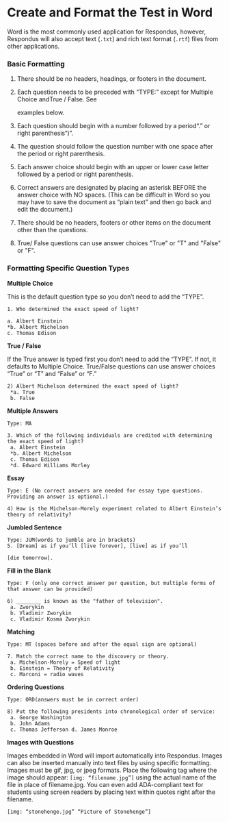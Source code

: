 # Create and Format the Test in Word

Word is the most commonly used application for Respondus, however, Respondus will also accept text (`.txt`) and rich text format (`.rtf`) files from other applications.

### Basic Formatting

1. There should be no headers, headings, or footers in the document.

2. Each question needs to be preceded with “TYPE:” except for Multiple Choice andTrue / False. See

   examples below.

3. Each question should begin with a number followed by a period“.” or right parenthesis“\)”.

4. The question should follow the question number with one space after the period or right parenthesis.

5. Each answer choice should begin with an upper or lower case letter followed by a period or right parenthesis.

6. Correct answers are designated by placing an asterisk BEFORE the answer choice with NO spaces. \(This can be difficult in Word so you may have to save the document as “plain text” and then go back and edit the document.\)

7. There should be no headers, footers or other items on the document other than the questions.

8. True/ False questions can use answer choices "True" or "T" and "False" or "F".

### Formatting Specific Question Types

**Multiple Choice**

This is the default question type so you don’t need to add the “TYPE”.
```
1. Who determined the exact speed of light? 

a. Albert Einstein  
*b. Albert Michelson  
c. Thomas Edison
```
**True / False**

If the True answer is typed first you don’t need to add the “TYPE”. If not, it defaults to Multiple Choice. True/False questions can use answer choices “True” or “T” and “False” or “F.”
```
2) Albert Michelson determined the exact speed of light?  
 *a. True  
 b. False
```

**Multiple Answers**
```
Type: MA

3. Which of the following individuals are credited with determining the exact speed of light?  
 a. Albert Einstein  
 *b. Albert Michelson
 c. Thomas Edison  
 *d. Edward Williams Morley
```
**Essay**
```
Type: E (No correct answers are needed for essay type questions. Providing an answer is optional.)

4) How is the Michelson-Morely experiment related to Albert Einstein’s theory of relativity?
```

**Jumbled Sentence**
```
Type: JUM(words to jumble are in brackets)  
5. [Dream] as if you’ll [live forever], [live] as if you’ll

[die tomorrow].
```
**Fill in the Blank**
```
Type: F (only one correct answer per question, but multiple forms of that answer can be provided)

6) ________ is known as the "father of television". 
 a. Zworykin  
 b. Vladimir Zworykin  
 c. Vladimir Kosma Zworykin
```
**Matching**
```
Type: MT (spaces before and after the equal sign are optional)

7. Match the correct name to the discovery or theory.  
 a. Michelson-Morely = Speed of light  
 b. Einstein = Theory of Relativity
 c. Marconi = radio waves
```
**Ordering Questions**
```
Type: ORD(answers must be in correct order)

8) Put the following presidents into chronological order of service:  
 a. George Washington  
 b. John Adams
 c. Thomas Jefferson d. James Monroe
```
**Images with Questions**

Images embedded in Word will import automatically into Respondus. Images can also be inserted manually into text files by using specific formatting. Images must be gif, jpg, or jpeg formats. Place the following tag where the image should appear: `[img: “filename.jpg”]` using the actual name of the file in place of filename.jpg. You can even add ADA-compliant text for students using screen readers by placing text within quotes right after the filename.

```
[img: “stonehenge.jpg” “Picture of Stonehenge”]
```







